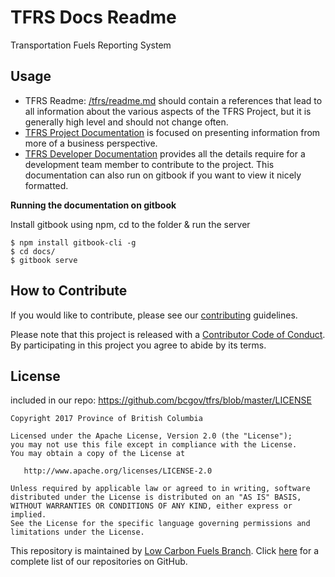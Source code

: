 # TFRS Docs Readme

Transportation Fuels Reporting System

## Usage
- TFRS Readme: [/tfrs/readme.md](https://raw.githubusercontent.com/bcgov/tfrs/master/README.md) should contain a references that lead to all information about the various aspects of the TFRS Project, but it is generally high level and should not change often.
- [TFRS Project Documentation](https://github.com/bcgov/tfrs/wiki) is focused on presenting information from more of a business perspective. 
- [TFRS Developer Documentation](/docs/) provides all the details require for a development team member to contribute to the project. This documentation can also run on gitbook if you want to view it nicely formatted.

**Running the documentation on gitbook**

Install gitbook using npm, cd to the folder & run the server

```
$ npm install gitbook-cli -g
$ cd docs/
$ gitbook serve
```

## How to Contribute

If you would like to contribute, please see our [contributing](https://github.com/bcgov/tfrs/blob/master/contributing.md) guidelines.

Please note that this project is released with a [Contributor Code of Conduct](https://github.com/bcgov/tfrs/blob/master/code_of_conduct.md). By participating in this project you agree to abide by its terms.

## License

included in our repo: https://github.com/bcgov/tfrs/blob/master/LICENSE
```
Copyright 2017 Province of British Columbia

Licensed under the Apache License, Version 2.0 (the "License");
you may not use this file except in compliance with the License.
You may obtain a copy of the License at

   http://www.apache.org/licenses/LICENSE-2.0

Unless required by applicable law or agreed to in writing, software
distributed under the License is distributed on an "AS IS" BASIS,
WITHOUT WARRANTIES OR CONDITIONS OF ANY KIND, either express or implied.
See the License for the specific language governing permissions and
limitations under the License.
```

This repository is maintained by [Low Carbon Fuels Branch](http://www2.gov.bc.ca/gov/content/industry/electricity-alternative-energy/transportation-energies/renewable-low-carbon-fuels). Click [here](https://github.com/bcgov?q=tfrs) for a complete list of our repositories on GitHub.